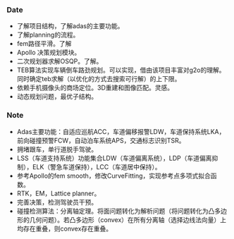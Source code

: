 ### Date
- 了解项目结构，了解adas的主要功能。
- 了解planning的流程。
- fem路径平滑。了解
- Apollo 决策规划模块。
- 二次规划器求解OSQP。了解。
- TEB算法实现车辆倒车路劲规划。可以实现，借由该项目丰富对g2o的理解。同时确定teb求解（以优化的方式去搜索可行解）的上下限。
- 依赖手机摄像头的商场定位。3D重建和图像匹配。灵感。
- 动态规划问题，最优子结构。


### Note
- Adas主要功能：自适应巡航ACC，车道偏移报警LDW，车道保持系统LKA，前向碰撞预警FCW，自动泊车系统APS，交通标志识别TSR。
- 拥堵跟车，单行道脱手驾驶。
- LSS（车道支持系统）功能集合LDW（车道偏离系统），LDP（车道偏离抑制），ELK（警急车道保持），LCC（车道居中保持）。
- 参考Apollo的fem smooth，修改CurveFitting，实现参考点多项式拟合函数。
- RTK，EM，Lattice planner。
- 完善决策，检测驾驶员干预。
- 碰撞检测算法：分离轴定理。将面问题转化为解析问题（将问题转化为凸多边形的几何问题）。若凸多边形（convex）在所有分离轴（选择边线法向量）上均存在重叠，则convex存在重叠。